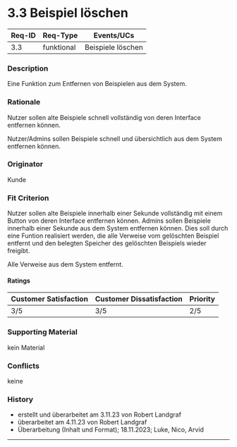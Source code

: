 # 3.3 Beispiel löschen

| Req-ID | Req-Type | Events/UCs      |
|--------|----------|-----------------|
| 3.3    |funktional|Beispiele löschen|

### Description
Eine Funktion zum Entfernen von Beispielen aus dem System.

### Rationale
Nutzer sollen alte Beispiele schnell vollständig von deren Interface entfernen können.

Nutzer/Admins sollen Beispiele schnell und übersichtlich aus dem System entfernen können.

### Originator
Kunde

### Fit Criterion
Nutzer sollen alte Beispiele innerhalb einer Sekunde vollständig mit einem Button von deren Interface entfernen können.
Admins sollen Beispiele innerhalb einer Sekunde aus dem System entfernen können.
Dies soll durch eine Funtion realisiert werden, die alle Verweise vom gelöschten Beispiel entfernt 
und den belegten Speicher des gelöschten Beispiels wieder freigibt.

Alle Verweise aus dem System entfernt.

#### Ratings
| Customer Satisfaction | Customer Dissatisfaction | Priority |
|----------------------|-------------------------|----------|
| 3/5                  | 3/5                    | 2/5        |

### Supporting Material
kein Material

### Conflicts
keine

### History
- erstellt und überarbeitet am 3.11.23 von Robert Landgraf
- überarbeitet am 4.11.23 von Robert Landgraf
- Überarbeitung (Inhalt und Format); 18.11.2023; Luke, Nico, Arvid
---
